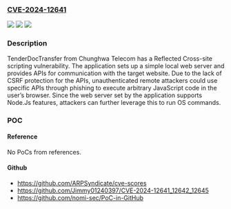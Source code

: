 ### [CVE-2024-12641](https://cve.mitre.org/cgi-bin/cvename.cgi?name=CVE-2024-12641)
![](https://img.shields.io/static/v1?label=Product&message=TenderDocTransfer&color=blue)
![](https://img.shields.io/static/v1?label=Version&message=0.41.151%3C%3D%200.41.156%20&color=brighgreen)
![](https://img.shields.io/static/v1?label=Vulnerability&message=CWE-79%20Improper%20Neutralization%20of%20Input%20During%20Web%20Page%20Generation%20(XSS%20or%20'Cross-site%20Scripting')&color=brighgreen)

### Description

TenderDocTransfer from Chunghwa Telecom has a Reflected Cross-site scripting vulnerability. The application sets up a simple local web server and provides APIs for communication with the target website. Due to the lack of CSRF protection for the APIs, unauthenticated remote attackers could use specific APIs through phishing to execute arbitrary JavaScript code in the user’s browser. Since the web server set by the application supports Node.Js features, attackers can further leverage this to run OS commands.

### POC

#### Reference
No PoCs from references.

#### Github
- https://github.com/ARPSyndicate/cve-scores
- https://github.com/Jimmy01240397/CVE-2024-12641_12642_12645
- https://github.com/nomi-sec/PoC-in-GitHub

